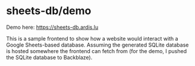 # sheets-db/demo

Demo here: https://sheets-db.ardis.lu

This is a sample frontend to show how a website would interact with a Google Sheets-based database. Assuming the generated SQLite database is hosted somewhere the frontend can fetch from (for the demo, I pushed the SQLite database to Backblaze). 
